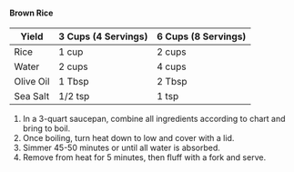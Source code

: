 #### Brown Rice                               
| Yield | 3 Cups (4 Servings)| 6 Cups (8 Servings) |
|-------|--------------------|---------------------|
| Rice | 1 cup | 2 cups |
| Water | 2 cups | 4 cups |
| Olive Oil | 1 Tbsp | 2 Tbsp |
| Sea Salt | 1/2 tsp | 1 tsp |

1. In a 3-quart saucepan, combine all ingredients according to chart and bring to boil.
1. Once boiling, turn heat down to low and cover with a lid.
1. Simmer 45-50 minutes or until all water is absorbed.
1. Remove from heat for 5 minutes, then fluff with a fork and serve.
